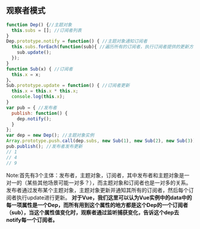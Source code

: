 
## 观察者模式

```js
function Dep() {//主题对象
  this.subs = []; //订阅者列表
}
Dep.prototype.notify = function() { //主题对象通知订阅者
  this.subs.forEach(function(sub){ //遍历所有的订阅者，执行订阅者提供的更新方法
    sub.update();
  });
}
function Sub(x) { //订阅者
  this.x = x;
}、
Sub.prototype.update = function() { //订阅者更新
  this.x = this.x * this.x;
  console.log(this.x);
}
var pub = { //发布者
  publish: function() {
    dep.notify();
  }
};
var dep = new Dep(); //主题对象实例
Array.prototype.push.call(dep.subs, new Sub(1), new Sub(2), new Sub(3)); //新增 3 个订阅者
pub.publish(); //发布者发布更新
// 1
// 4
// 9
```
Note:首先有3个主体：发布者，主题对象，订阅者，其中发布者和主题对象是一对一的（某些其他场景可能一对多？），而主题对象和订阅者也是一对多的关系。发布者通过发布某个主题对象，主题对象更新并通知其所有的订阅者，然后每个订阅者执行update进行更新。
**对于Vue，我们这里可以认为Vue实例中的data中的每一项属性是一个Dep，而所有用到这个属性的地方都是这个Dep的一个订阅者（sub），当这个属性值变化时，观察者通过监听捕获变化，告诉这个dep去notify每一个订阅者。**
